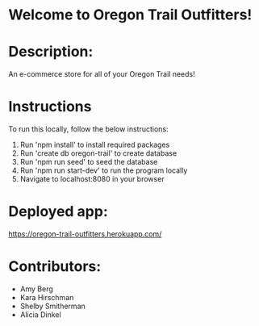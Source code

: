 # Welcome to Oregon Trail Outfitters!

# Description:
An e-commerce store for all of your Oregon Trail needs!

# Instructions
To run this locally, follow the below instructions: 
1. Run 'npm install' to install required packages 
2. Run 'create db oregon-trail' to create database
3. Run 'npm run seed' to seed the database
4. Run 'npm run start-dev' to run the program locally
5. Navigate to localhost:8080 in your browser 

# Deployed app:
https://oregon-trail-outfitters.herokuapp.com/

# Contributors:
* Amy Berg
* Kara Hirschman
* Shelby Smitherman
* Alicia Dinkel
